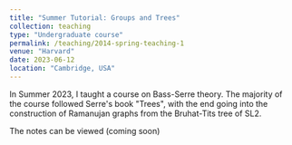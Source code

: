 ```yaml
---
title: "Summer Tutorial: Groups and Trees"
collection: teaching
type: "Undergraduate course"
permalink: /teaching/2014-spring-teaching-1
venue: "Harvard"
date: 2023-06-12
location: "Cambridge, USA"
---
```


In Summer 2023, I taught a course on Bass-Serre theory. The majority of the course followed Serre's book "Trees", with the end going into the construction of Ramanujan graphs from the Bruhat-Tits tree of SL2.

The notes can be viewed (coming soon)